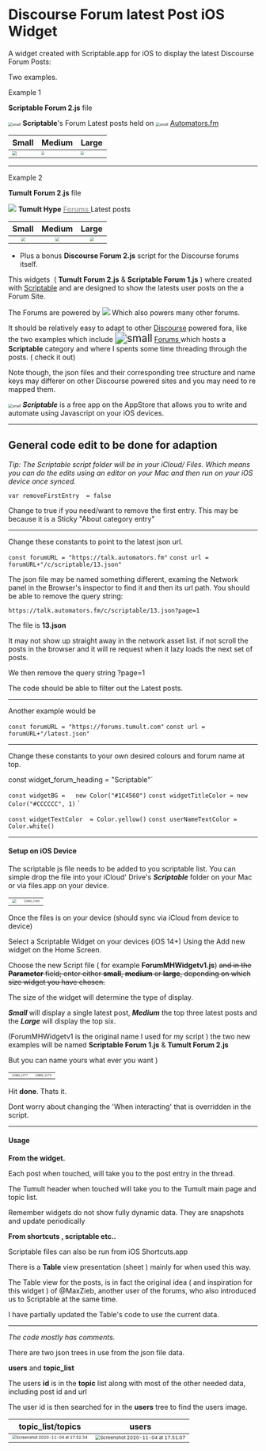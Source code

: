 # Discourse Forum latest Post iOS Widget



 A widget created  with Scriptable.app for iOS to display the latest Discourse Forum Posts: 



Two examples.

Example 1

**Scriptable  Forum 2.js** file



<img src="README.assets/small.png" alt="small" style="zoom:50%;" />  **Scriptable**'s Forum Latest posts held on  <img src="README.assets/autologo.png" alt="small" style="zoom:50%;" /> [Automators.fm](https://talk.automators.fm/c/scriptable/13) 







| Small                                                        | Medium                                                       | Large                                                        |
| ------------------------------------------------------------ | ------------------------------------------------------------ | ------------------------------------------------------------ |
| <img src="README.assets/scriptableSmall.png" style="zoom: 55%;" /> | <img src="README.assets/scriptableMed.png" style="zoom:40%;" /> | <img src="README.assets/scriptableLarge.png" style="zoom:40%;" /> |

---

Example 2

**Tumult Forum 2.js**  file



  <img src="README.assets/Screenshot 2020-11-04 at 17.10.40.jpg"   /> **Tumult Hype**  [<span style="color:darkgrey"><b>Forums</b> </span>](https://forums.tumult.com)  Latest posts 



|                           Small                           |                         Medium                          |                           Large                           |
| :-------------------------------------------------------: | :-----------------------------------------------------: | :-------------------------------------------------------: |
| <img src="README.assets/smallW1.png" style="zoom:50%;" /> | <img src="README.assets/medW1.png" style="zoom:50%;" /> | <img src="README.assets/largeW1.png" style="zoom:50%;" /> |



+ Plus  a bonus  **Discourse Forum 2.js** script for the Discourse forums itself.

  

This  widgets  ( **Tumult Forum 2.js**  &  **Scriptable  Forum 1.js** ) where created with [Scriptable](https://scriptable.app ) and are designed to show the latests user posts on the  a Forum Site.

The Forums are powered by <img src="README.assets/Screenshot 2020-11-04.jpg" style="zoom:100%;" /> Which also powers many other forums.

It should be relatively easy to adapt to other [Discourse](https://www.discourse.org) powered fora, like the two examples which include   <img src="README.assets/Screenshot 2020-11-04 at 17.10.23.jpg" alt="small" style="zoom:150%;" />   [Forums ](https://talk.automators.fm) which hosts a **Scriptable** category and where I spents some time threading through the posts. ( check it out)



Note  though,  the json files and their corresponding tree structure  and name keys may differer on other Discourse powered sites and you may need to re mapped them.

 <img src="README.assets/small.png" alt="small" style="zoom:50%;" /> ***Scriptable*** is a free app on the AppStore that allows you to write and automate using Javascript on your iOS devices. 





---

## General code edit to be done for adaption

*Tip:  The Scriptable script folder will be in your iCloud/ Files. Which means you can do the edits using an editor on your Mac and then  run on your iOS device once synced.*



`var removeFirstEntry  = false` 

Change to true if you need/want to remove the first entry. This may be because it is a Sticky "About category entry"

---

Change these constants to point to the latest json url.



`const forumURL = "https://talk.automators.fm"` 
`const url = forumURL+"/c/scriptable/13.json"`



The json file may be named something different, examing the Network panel in the Browser's inspector to find it and then its url path.  You should be able to  remove the query string:

`https://talk.automators.fm/c/scriptable/13.json?page=1`

The file is **13.json**

It may not show up straight away in the network asset list. if not scroll the posts in the browser and it will re request when it lazy loads the next set of posts.



We then remove the query string ?page=1

The code should be able to filter out the Latest posts.



---



Another  example would be

`const forumURL = "https://forums.tumult.com"`
`const url = forumURL+"/latest.json"`



---



Change these constants to your own desired colours and forum name at top.

const widget_forum_heading = "Scriptable"`



`const widgetBG =   new Color("#1C4560")`
`const widgetTitleColor = new Color("#CCCCCC", 1)`
`

`const widgetTextColor  = Color.yellow()` 
`const userNameTextColor = Color.white()`







<hr>

#### Setup on iOS Device



The scriptable js file needs to be added to you scriptable list. You can simple drop the file into your iCloud' Drive's ***Scriptable*** folder on your Mac or via files.app on your device.



|                                                              |                                                              |
| ------------------------------------------------------------ | ------------------------------------------------------------ |
| <img src="README.assets/Screenshot 2020-11-04 at 17.08.45.jpg" style="zoom:50%;" /> | <img src="README.assets/IMG_2280.PNG" alt="IMG_2280" style="zoom:33%;" /> |



Once the files is on your device (should sync via iCloud from device to device)

Select a Scriptable Widget on your devices (iOS 14+)  Using the Add new widget on the Home Screen.

Choose the new Script file ( for example **ForumMHWidgetv1.js**)  ~~and  in the **Parameter** field; enter either **small**, **medium** or **large**, depending on which size widget you have chosen.~~

The size of the widget will determine the type of display.

***Small*** will display a single latest post, ***Medium*** the top three latest posts and the ***Large*** will display the top six.



(ForumMHWidgetv1 is the original name I used for my script ) the two new examples will be named  **Scriptable  Forum 1.js** & **Tumult Forum 2.js** 

But you can name yours what ever you want )

|                                                              |                                                              |
| ------------------------------------------------------------ | ------------------------------------------------------------ |
| <img src="README.assets/IMG_2277.PNG" alt="IMG_2277" style="zoom:33%;" /> | <img src="README.assets/IMG_2279_.PNG" alt="IMG_2279" style="zoom:33%;" /> |

 Hit **done**. Thats it.

Dont worry about changing the 'When interacting' that is overridden in the script.

<hr>

#### Usage

**From the widget.**

Each post when touched, will take you to the post entry in the thread.

The Tumult header when touched will take you to the Tumult main page and topic list.

Remember widgets do not show fully dynamic data. They are snapshots and update periodically 



**From  shortcuts , scriptable etc..**

Scriptable files can also be run from iOS Shortcuts.app

There is a **Table**  view presentation (sheet ) mainly for when used this way.

The Table view for the posts, is in fact the original idea ( and inspiration for this widget ) of @MaxZieb, another user of the forums, who also introduced us to Scriptable at the same time.

I have partially updated the Table's code to use the current data.



------



*The code mostly has comments.*

There are two json trees in use from the json file data.

 **users** and **topic_list**

 The users **id** is in the **topic** list along with most of the other needed data, including post id and url

 The user id is then searched for in the **users** tree to find the users image.

|                    **topic_list**/topics                     |                          **users**                           |
| :----------------------------------------------------------: | :----------------------------------------------------------: |
| <img src="README.assets/Screenshot 2020-11-04 at 17.52.34.jpg" alt="Screenshot 2020-11-04 at 17.52.34" style="zoom:50%;" /> | <img src="README.assets/Screenshot 2020-11-04 at 17.51.07.jpg" alt="Screenshot 2020-11-04 at 17.51.07" style="zoom:60%;" /> |



 





